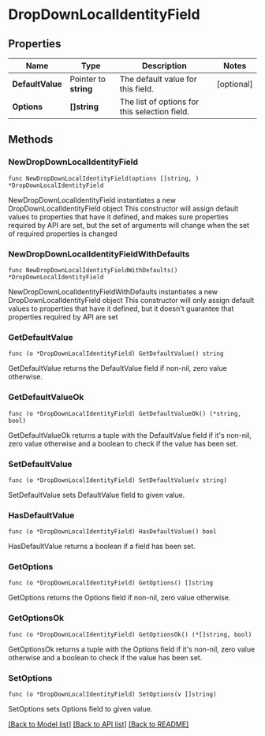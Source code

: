 # DropDownLocalIdentityField

## Properties

Name | Type | Description | Notes
------------ | ------------- | ------------- | -------------
**DefaultValue** | Pointer to **string** | The default value for this field. | [optional] 
**Options** | **[]string** | The list of options for this selection field. | 

## Methods

### NewDropDownLocalIdentityField

`func NewDropDownLocalIdentityField(options []string, ) *DropDownLocalIdentityField`

NewDropDownLocalIdentityField instantiates a new DropDownLocalIdentityField object
This constructor will assign default values to properties that have it defined,
and makes sure properties required by API are set, but the set of arguments
will change when the set of required properties is changed

### NewDropDownLocalIdentityFieldWithDefaults

`func NewDropDownLocalIdentityFieldWithDefaults() *DropDownLocalIdentityField`

NewDropDownLocalIdentityFieldWithDefaults instantiates a new DropDownLocalIdentityField object
This constructor will only assign default values to properties that have it defined,
but it doesn't guarantee that properties required by API are set

### GetDefaultValue

`func (o *DropDownLocalIdentityField) GetDefaultValue() string`

GetDefaultValue returns the DefaultValue field if non-nil, zero value otherwise.

### GetDefaultValueOk

`func (o *DropDownLocalIdentityField) GetDefaultValueOk() (*string, bool)`

GetDefaultValueOk returns a tuple with the DefaultValue field if it's non-nil, zero value otherwise
and a boolean to check if the value has been set.

### SetDefaultValue

`func (o *DropDownLocalIdentityField) SetDefaultValue(v string)`

SetDefaultValue sets DefaultValue field to given value.

### HasDefaultValue

`func (o *DropDownLocalIdentityField) HasDefaultValue() bool`

HasDefaultValue returns a boolean if a field has been set.

### GetOptions

`func (o *DropDownLocalIdentityField) GetOptions() []string`

GetOptions returns the Options field if non-nil, zero value otherwise.

### GetOptionsOk

`func (o *DropDownLocalIdentityField) GetOptionsOk() (*[]string, bool)`

GetOptionsOk returns a tuple with the Options field if it's non-nil, zero value otherwise
and a boolean to check if the value has been set.

### SetOptions

`func (o *DropDownLocalIdentityField) SetOptions(v []string)`

SetOptions sets Options field to given value.



[[Back to Model list]](../README.md#documentation-for-models) [[Back to API list]](../README.md#documentation-for-api-endpoints) [[Back to README]](../README.md)


